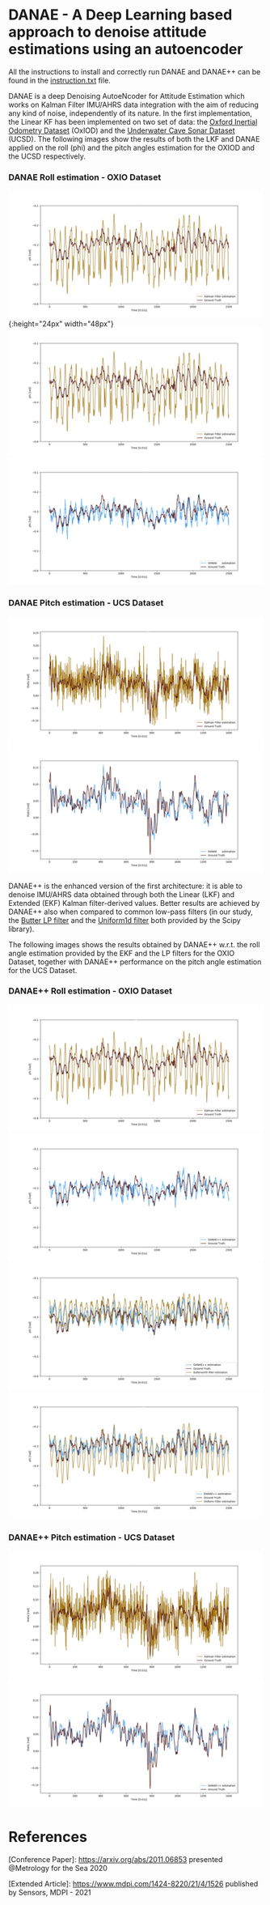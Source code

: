 # DANAE - A Deep Learning based approach to denoise attitude estimations using an autoencoder

All the instructions to install and correctly run DANAE and DANAE++ can be found in the [instruction.txt](./instruction.txt) file.

DANAE is a deep Denoising AutoeNcoder for Attitude Estimation which works on Kalman Filter IMU/AHRS data integration with the aim of reducing any kind of noise, independently of its nature. In the first implementation, the Linear KF has been implemented on two set of data: the [Oxford Inertial Odometry Dataset](http://deepio.cs.ox.ac.uk/) (OxIOD) and the [Underwater Cave Sonar Dataset](https://cirs.udg.edu/caves-dataset/) (UCSD). The following images show the results of both the LKF and DANAE applied on the roll (phi) and the pitch angles estimation for the OXIOD and the UCSD respectively.

### DANAE Roll estimation - OXIO Dataset
![alt text](https://github.com/fabidicia/DANAE/blob/master/Results_Figure/oxford_LKF_phi.jpg){:height="24px" width="48px"}
![plot](./Results_Figure/oxford_LKF_phi.jpg)
![plot](./Results_Figure/oxford_danae1_phi.jpg)

### DANAE Pitch estimation - UCS Dataset
![plot](./Results_Figure/ucs_lkf_theta.jpg)
![plot](./Results_Figure/ucs_danae1_theta.jpg)

DANAE++ is the enhanced version of the first architecture: it is able to denoise IMU/AHRS data obtained through both the Linear (LKF) and Extended (EKF) Kalman filter-derived values. Better results are achieved by DANAE++ also when compared to common low-pass filters (in our study, the [Butter LP filter](https://docs.scipy.org/doc/scipy/reference/generated/scipy.signal.butter.html
) and the [Uniform1d filter](https://docs.scipy.org/doc/scipy/reference/generated/scipy.ndimage.uniform_filter.html) both provided by the Scipy library).

The following images shows the results obtained by DANAE++ w.r.t. the roll angle estimation provided by the EKF and the LP filters for the OXIO Dataset, together with DANAE++ performance on the pitch angle estimation for the UCS Dataset.

### DANAE++ Roll estimation - OXIO Dataset
![plot](./Results_Figure/oxford_EKF_phi.jpg)
![plot](./Results_Figure/oxford_danae++_phi.jpg)
![plot](./Results_Figure/comparative_filters_butter_phi.jpg)
![plot](./Results_Figure/comparative_filters_uniform_phi.jpg)

### DANAE++ Pitch estimation - UCS Dataset
![plot](./Results_Figure/ucs_ekf_theta.jpg)
![plot](./Results_Figure/ucs_danae++_theta.jpg)

# References
[Conference Paper]: https://arxiv.org/abs/2011.06853 presented @Metrology for the Sea 2020

[Extended Article]: https://www.mdpi.com/1424-8220/21/4/1526 published by Sensors, MDPI - 2021



